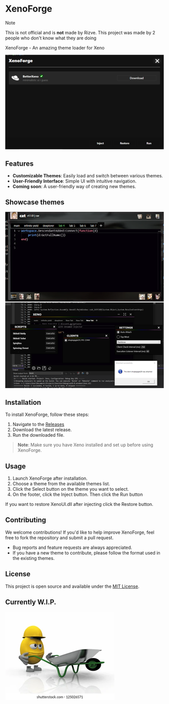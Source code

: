 # XenoForge

> [!NOTE]  
> This is not official and is **not** made by Rizve. This project was made by 2 people who don't know what they are doing

XenoForge - An amazing theme loader for Xeno

![UI](https://github.com/thekingvon/XenoForge/blob/main/themes/_common/UI.png)

## Features
- **Customizable Themes**: Easily load and switch between various themes.
- **User-Friendly Interface**: Simple UI with intuitive navigation.
- **Coming soon**: A user-friendly way of creating new themes.

## Showcase themes

![Cat Theme](https://github.com/thekingvon/XenoForge/blob/main/themes/_common/cat.png)
![BetterXeno](https://github.com/thekingvon/XenoForge/blob/main/themes/_common/gay.png)

## Installation
To install XenoForge, follow these steps:

1. Navigate to the [Releases](https://github.com/thekingvon/XenoForge/releases)
2. Download the latest release.
3. Run the downloaded file.
   
> **Note**: Make sure you have Xeno installed and set up before using XenoForge.

## Usage
1. Launch XenoForge after installation.
2. Choose a theme from the available themes list.
3. Click the Select button on the theme you want to select.
4. On the footer, click the Inject button. Then click the Run button

If you want to restore XenoUI.dll after injecting click the Restore button.

## Contributing
We welcome contributions! If you'd like to help improve XenoForge, feel free to fork the repository and submit a pull request.
- Bug reports and feature requests are always appreciated.
- If you have a new theme to contribute, please follow the format used in the existing themes.

## License
This project is open source and available under the [MIT License](LICENSE).

## Currently W.I.P.
![WIP](https://github.com/thekingvon/XenoForge/blob/main/themes/_common/WIP.png)
